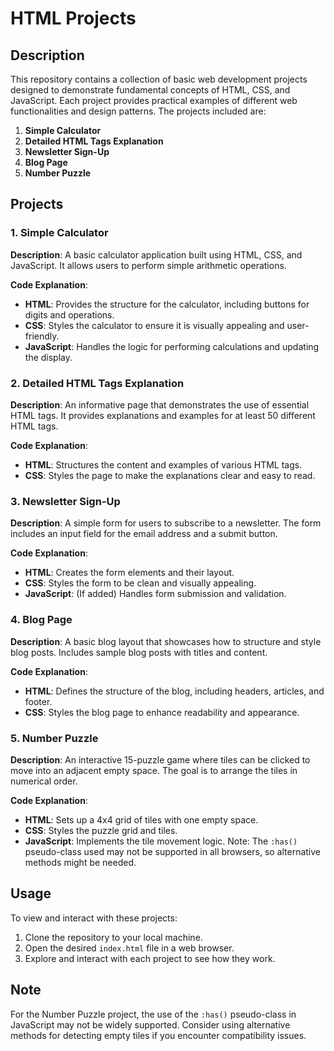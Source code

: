 # HTML  Projects

## Description

This repository contains a collection of basic web development projects designed to demonstrate fundamental concepts of HTML, CSS, and JavaScript. Each project provides practical examples of different web functionalities and design patterns. The projects included are:

1. **Simple Calculator**
2. **Detailed HTML Tags Explanation**
3. **Newsletter Sign-Up**
4. **Blog Page**
5. **Number Puzzle**

## Projects

### 1. Simple Calculator

**Description**: A basic calculator application built using HTML, CSS, and JavaScript. It allows users to perform simple arithmetic operations.

**Code Explanation**:
- **HTML**: Provides the structure for the calculator, including buttons for digits and operations.
- **CSS**: Styles the calculator to ensure it is visually appealing and user-friendly.
- **JavaScript**: Handles the logic for performing calculations and updating the display.

### 2. Detailed HTML Tags Explanation

**Description**: An informative page that demonstrates the use of essential HTML tags. It provides explanations and examples for at least 50 different HTML tags.

**Code Explanation**:
- **HTML**: Structures the content and examples of various HTML tags.
- **CSS**: Styles the page to make the explanations clear and easy to read.

### 3. Newsletter Sign-Up

**Description**: A simple form for users to subscribe to a newsletter. The form includes an input field for the email address and a submit button.

**Code Explanation**:
- **HTML**: Creates the form elements and their layout.
- **CSS**: Styles the form to be clean and visually appealing.
- **JavaScript**: (If added) Handles form submission and validation.

### 4. Blog Page

**Description**: A basic blog layout that showcases how to structure and style blog posts. Includes sample blog posts with titles and content.

**Code Explanation**:
- **HTML**: Defines the structure of the blog, including headers, articles, and footer.
- **CSS**: Styles the blog page to enhance readability and appearance.

### 5. Number Puzzle

**Description**: An interactive 15-puzzle game where tiles can be clicked to move into an adjacent empty space. The goal is to arrange the tiles in numerical order.

**Code Explanation**:
- **HTML**: Sets up a 4x4 grid of tiles with one empty space.
- **CSS**: Styles the puzzle grid and tiles.
- **JavaScript**: Implements the tile movement logic. Note: The `:has()` pseudo-class used may not be supported in all browsers, so alternative methods might be needed.


## Usage

To view and interact with these projects:

1. Clone the repository to your local machine.
2. Open the desired `index.html` file in a web browser.
3. Explore and interact with each project to see how they work.

## Note

For the Number Puzzle project, the use of the `:has()` pseudo-class in JavaScript may not be widely supported. Consider using alternative methods for detecting empty tiles if you encounter compatibility issues.
